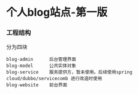 # 个人blog站点-第一版
### 工程结构
分为四块
    
    blog-admin      后台管理界面
    blog-model      公共实体对象
    blog-service    服务提供方，暂未使用。后续使用spring cloud/dubbo/servicecomb 进行改造时使用
    blog-website    前台界面
